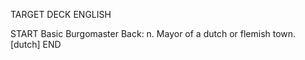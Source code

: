 TARGET DECK
ENGLISH

START
Basic
Burgomaster
Back: n. Mayor of a dutch or flemish town. [dutch]
END
